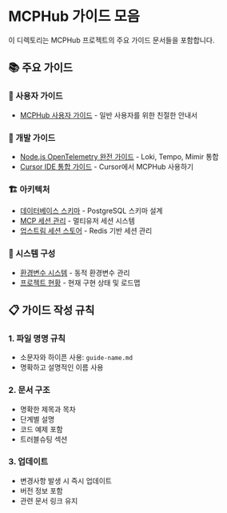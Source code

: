 # MCPHub 가이드 모음

이 디렉토리는 MCPHub 프로젝트의 주요 가이드 문서들을 포함합니다.

## 📚 주요 가이드

### 👤 사용자 가이드
- [MCPHub 사용자 가이드](./user-guide.md) - 일반 사용자를 위한 친절한 안내서

### 🔧 개발 가이드
- [Node.js OpenTelemetry 완전 가이드](./nodejs-opentelemetry-complete-guide.md) - Loki, Tempo, Mimir 통합
- [Cursor IDE 통합 가이드](./cursor-ide-integration.md) - Cursor에서 MCPHub 사용하기

### 🏗️ 아키텍처
- [데이터베이스 스키마](./database-schema.md) - PostgreSQL 스키마 설계
- [MCP 세션 관리](./mcp-session-management.md) - 멀티유저 세션 시스템
- [업스트림 세션 스토어](./upstream-session-store.md) - Redis 기반 세션 관리

### 🔧 시스템 구성
- [환경변수 시스템](./mcphub-env-var-system.md) - 동적 환경변수 관리
- [프로젝트 현황](./mcphub-project-status.md) - 현재 구현 상태 및 로드맵

## 📋 가이드 작성 규칙

### 1. 파일 명명 규칙
- 소문자와 하이픈 사용: `guide-name.md`
- 명확하고 설명적인 이름 사용

### 2. 문서 구조
- 명확한 제목과 목차
- 단계별 설명
- 코드 예제 포함
- 트러블슈팅 섹션

### 3. 업데이트
- 변경사항 발생 시 즉시 업데이트
- 버전 정보 포함
- 관련 문서 링크 유지
